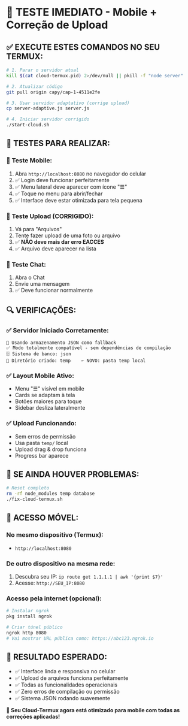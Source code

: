 # 📱 TESTE IMEDIATO - Mobile + Correção de Upload

## ✅ EXECUTE ESTES COMANDOS NO SEU TERMUX:

```bash
# 1. Parar o servidor atual
kill $(cat cloud-termux.pid) 2>/dev/null || pkill -f "node server"

# 2. Atualizar código
git pull origin capy/cap-1-4511e2fe

# 3. Usar servidor adaptativo (corrige upload)
cp server-adaptive.js server.js

# 4. Iniciar servidor corrigido
./start-cloud.sh
```

## 🎯 TESTES PARA REALIZAR:

### 📱 **Teste Mobile:**
1. Abra `http://localhost:8080` no navegador do celular
2. ✅ Login deve funcionar perfeitamente
3. ✅ Menu lateral deve aparecer com ícone "☰" 
4. ✅ Toque no menu para abrir/fechar
5. ✅ Interface deve estar otimizada para tela pequena

### 📎 **Teste Upload (CORRIGIDO):**
1. Vá para "Arquivos"
2. Tente fazer upload de uma foto ou arquivo
3. ✅ **NÃO deve mais dar erro EACCES**
4. ✅ Arquivo deve aparecer na lista

### 💬 **Teste Chat:**
1. Abra o Chat
2. Envie uma mensagem
3. ✅ Deve funcionar normalmente

## 🔍 VERIFICAÇÕES:

### ✅ Servidor Iniciado Corretamente:
```
📁 Usando armazenamento JSON como fallback
✅ Modo totalmente compatível - sem dependências de compilação  
🗄️ Sistema de banco: json
📁 Diretório criado: temp    ← NOVO: pasta temp local
```

### ✅ Layout Mobile Ativo:
- Menu "☰" visível em mobile
- Cards se adaptam à tela
- Botões maiores para toque
- Sidebar desliza lateralmente

### ✅ Upload Funcionando:
- Sem erros de permissão
- Usa pasta `temp/` local
- Upload drag & drop funciona
- Progress bar aparece

## 🚨 SE AINDA HOUVER PROBLEMAS:

```bash
# Reset completo
rm -rf node_modules temp database
./fix-cloud-termux.sh
```

## 📱 ACESSO MÓVEL:

### No mesmo dispositivo (Termux):
- `http://localhost:8080`

### De outro dispositivo na mesma rede:
1. Descubra seu IP: `ip route get 1.1.1.1 | awk '{print $7}'`
2. Acesse: `http://SEU_IP:8080`

### Acesso pela internet (opcional):
```bash
# Instalar ngrok
pkg install ngrok

# Criar túnel público
ngrok http 8080
# Vai mostrar URL pública como: https://abc123.ngrok.io
```

## 🎉 RESULTADO ESPERADO:

- ✅ Interface linda e responsiva no celular
- ✅ Upload de arquivos funciona perfeitamente
- ✅ Todas as funcionalidades operacionais
- ✅ Zero erros de compilação ou permissão
- ✅ Sistema JSON rodando suavemente

**🚀 Seu Cloud-Termux agora está otimizado para mobile com todas as correções aplicadas!**